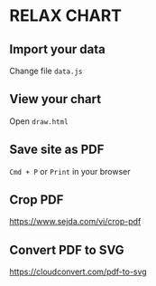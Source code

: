 # RELAX CHART

## Import your data
Change file `data.js`
## View your chart
Open `draw.html`
## Save site as PDF
`Cmd + P` or `Print` in your browser
## Crop PDF
https://www.sejda.com/vi/crop-pdf
## Convert PDF to SVG
https://cloudconvert.com/pdf-to-svg